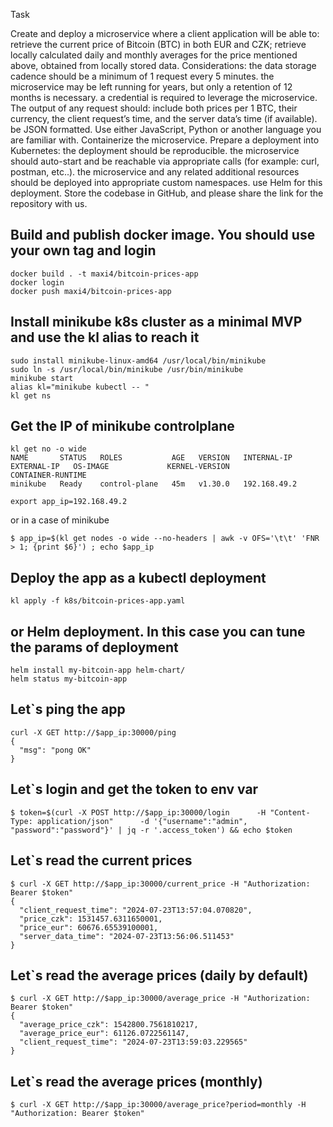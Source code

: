 Task

Create and deploy a microservice where a client application will be able to:
retrieve the current price of Bitcoin (BTC) in both EUR and CZK;
retrieve locally calculated daily and monthly averages for the price mentioned above, obtained from locally stored data.
Considerations:
the data storage cadence should be a minimum of 1 request every 5 minutes.
the microservice may be left running for years, but only a retention of 12 months is necessary.
a credential is required to leverage the microservice.
The output of any request should:
include both prices per 1 BTC, their currency, the client request’s time, and the server data’s time (if available).
be JSON formatted.
Use either JavaScript, Python or another language you are familiar with.
Containerize the microservice.
Prepare a deployment into Kubernetes:
the deployment should be reproducible.
the microservice should auto-start and be reachable via appropriate calls (for example: curl, postman, etc..).
the microservice and any related additional resources should be deployed into appropriate custom namespaces.
use Helm for this deployment.
Store the codebase in GitHub, and please share the link for the repository with us.

## Build and publish docker image. You should use your own tag and login

```
docker build . -t maxi4/bitcoin-prices-app
docker login
docker push maxi4/bitcoin-prices-app
```

## Install minikube k8s cluster as a minimal MVP and use the kl alias to reach it

```
sudo install minikube-linux-amd64 /usr/local/bin/minikube
sudo ln -s /usr/local/bin/minikube /usr/bin/minikube
minikube start
alias kl="minikube kubectl -- "
kl get ns
```

## Get the IP of minikube controlplane

```
kl get no -o wide
NAME       STATUS   ROLES           AGE   VERSION   INTERNAL-IP    EXTERNAL-IP   OS-IMAGE             KERNEL-VERSION                  CONTAINER-RUNTIME
minikube   Ready    control-plane   45m   v1.30.0   192.168.49.2
```
```
export app_ip=192.168.49.2
```
or in a case of minikube 

```
$ app_ip=$(kl get nodes -o wide --no-headers | awk -v OFS='\t\t' 'FNR > 1; {print $6}') ; echo $app_ip
```

## Deploy the app as a kubectl deployment
```
kl apply -f k8s/bitcoin-prices-app.yaml
```

## or Helm deployment. In this case you can tune the params of deployment
```
helm install my-bitcoin-app helm-chart/
helm status my-bitcoin-app
```  

## Let`s ping the app

```
curl -X GET http://$app_ip:30000/ping
{
  "msg": "pong OK"
}
```

## Let`s login and get the token to env var

```
$ token=$(curl -X POST http://$app_ip:30000/login      -H "Content-Type: application/json"      -d '{"username":"admin", "password":"password"}' | jq -r '.access_token') && echo $token
```
## Let`s read the current prices

```
$ curl -X GET http://$app_ip:30000/current_price -H "Authorization: Bearer $token"
{
  "client_request_time": "2024-07-23T13:57:04.070820",
  "price_czk": 1531457.6311650001,
  "price_eur": 60676.65539100001,
  "server_data_time": "2024-07-23T13:56:06.511453"
}
```

## Let`s read the average prices (daily by default)

```
$ curl -X GET http://$app_ip:30000/average_price -H "Authorization: Bearer $token"
{
  "average_price_czk": 1542800.7561810217,
  "average_price_eur": 61126.0722561147,
  "client_request_time": "2024-07-23T13:59:03.229565"
}
```

## Let`s read the average prices (monthly)

```
$ curl -X GET http://$app_ip:30000/average_price?period=monthly -H "Authorization: Bearer $token"
```